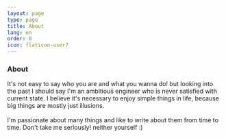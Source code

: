 ```yaml
---
layout: page
type: page
title: About
lang: en
order: 8
icon: flaticon-user7
---
```

<h3>About</h3>
<dive>
  <p class="message">It's not easy to say who you are and what you wanna do! but looking into the past I should say I'm an ambitious engineer who is never satisfied with current state. I believe it's necessary to enjoy simple things in life, because big things are mostly just illusions. <br><br>I'm passionate about many things and like to write about them from time to time. Don't take me seriously! neither yourself :)</p>
</div>
